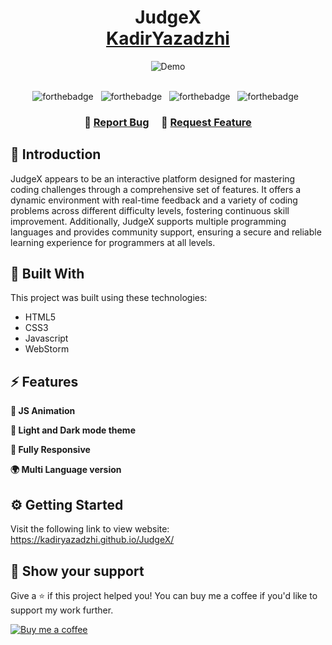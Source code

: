 <h1 align="center">
  JudgeX<br/>
  <a href="https://kadiryazadzhi.github.io/portfolio/" target="_blank">KadirYazadzhi</a>
</h1>
<div align="center">
  <img alt="Demo" src="github-preview.png" />
</div>

<br/>

<center>

<div align="center">
  
![forthebadge](https://img.shields.io/badge/HTML5-E34F26?style=for-the-badge&logo=html5&logoColor=white) &nbsp;
![forthebadge](https://img.shields.io/badge/CSS3-1572B6?style=for-the-badge&logo=css3&logoColor=white) &nbsp;
![forthebadge](https://img.shields.io/badge/JavaScript-F7DF1E?style=for-the-badge&logo=javascript&logoColor=black) &nbsp;
![forthebadge](https://img.shields.io/badge/WebStorm-000000?style=for-the-badge&logo=WebStorm&logoColor=white) &nbsp;

</div>


</center>

<h3 align="center">
    🔹
    <a href="https://kadiryazadzhi.github.io/portfolio/index.html#contact">Report Bug</a> &nbsp; &nbsp;
    🔹
    <a href="https://kadiryazadzhi.github.io/portfolio/index.html#contact">Request Feature</a>
</h3>

## 📖 Introduction
JudgeX appears to be an interactive platform designed for mastering coding challenges through a comprehensive set of features. It offers a dynamic environment with real-time feedback and a variety of coding problems across different difficulty levels, fostering continuous skill improvement. Additionally, JudgeX supports multiple programming languages and provides community support, ensuring a secure and reliable learning experience for programmers at all levels.


## 🔨 Built With
This project was built using these technologies:
- HTML5
- CSS3
- Javascript
- WebStorm


## ⚡ Features

**📖 JS Animation** <br>

**🎨 Light and Dark mode theme** <br>

**📱 Fully Responsive** <br>

**🌍 Multi Language version**


## ⚙️ Getting Started
Visit the following link to view website: https://kadiryazadzhi.github.io/JudgeX/


## 🙏 Show your support
Give a ⭐️ if this project helped you! You can buy me a coffee if you'd like to support my work further.

<a href="https://www.buymeacoffee.com/kadiryazadzhi" rel="nofollow">
<img src="https://img.buymeacoffee.com/button-api/?text=Buy me a coffee&amp;emoji=☕&amp;slug=kadiryazadzhi&amp;button_colour=FFDD00&amp;font_colour=ffffff&amp;font_family=Cookie&amp;outline_colour=000000&amp;coffee_colour=FFDD00" alt="Buy me a coffee" style="max-width:100%;">
  </a>
